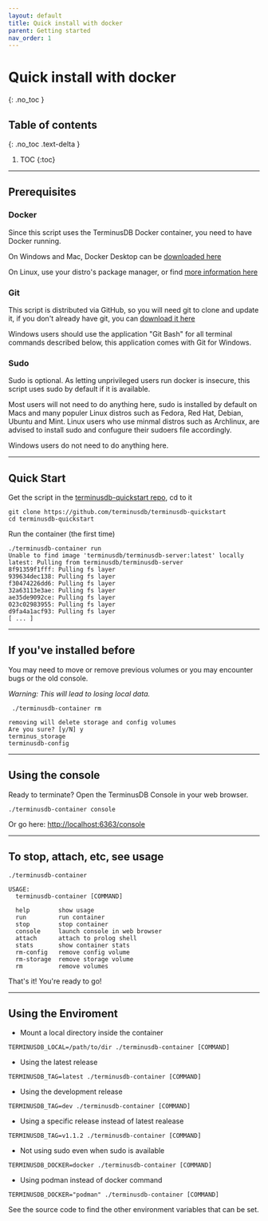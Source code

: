 ```yaml
---
layout: default
title: Quick install with docker
parent: Getting started
nav_order: 1
---
```


# Quick install with docker
{: .no_toc }

## Table of contents
{: .no_toc .text-delta }

1. TOC
{:toc}

---

## Prerequisites

### Docker

Since this script uses the TerminusDB Docker container, you need to have Docker running.

On Windows and Mac, Docker Desktop can be [downloaded here](https://www.docker.com/products/docker-desktop)

On Linux, use your distro's package manager, or find [more information here](https://www.docker.com/products/container-runtime)

### Git

This script is distributed via GitHub, so you will need git to clone and update it, if you don't already have git, you can [download it here](https://git-scm.com/downloads)

Windows users should use the application "Git Bash" for all terminal commands described below, this application comes with Git for Windows.

### Sudo

Sudo is optional. As letting unprivileged users run docker is insecure, this script uses sudo by default if it is available.

Most users will not need to do anything here, sudo is installed by default on Macs and many populer Linux distros such as Fedora, Red Hat, Debian, Ubuntu and Mint. Linux users who use minmal distros such as Archlinux, are advised to install sudo and confugure their sudoers file accordingly.

Windows users do not need to do anything here.

---

## Quick Start

Get the script in the [terminusdb-quickstart repo](https://github.com/terminusdb/terminusdb-quickstart), cd to it

```
git clone https://github.com/terminusdb/terminusdb-quickstart
cd terminusdb-quickstart
```

Run the container (the first time)

```
./terminusdb-container run
Unable to find image 'terminusdb/terminusdb-server:latest' locally
latest: Pulling from terminusdb/terminusdb-server
8f91359f1fff: Pulling fs layer
939634dec138: Pulling fs layer
f30474226dd6: Pulling fs layer
32a63113e3ae: Pulling fs layer
ae35de9092ce: Pulling fs layer
023c02983955: Pulling fs layer
d9fa4a1acf93: Pulling fs layer
[ ... ]
```

---

## If you've installed before

You may need to move or remove previous volumes or you may encounter bugs or the old console.

*Warning: This will lead to losing local data.*

```
 ./terminusdb-container rm

removing will delete storage and config volumes
Are you sure? [y/N] y
terminus_storage
terminusdb-config
```

---

## Using the console

Ready to terminate? Open the TerminusDB Console in your web browser.
```
./terminusdb-container console
```
Or go here: [http://localhost:6363/console](http://localhost:6363/console)

---

## To stop, attach, etc, see usage

```
./terminusdb-container

USAGE:
  terminusdb-container [COMMAND]

  help        show usage
  run         run container
  stop        stop container
  console     launch console in web browser
  attach      attach to prolog shell
  stats       show container stats
  rm-config   remove config volume
  rm-storage  remove storage volume
  rm          remove volumes
```

That's it! You're ready to go!

---

## Using the Enviroment

* Mount a local directory inside the container
```
TERMINUSDB_LOCAL=/path/to/dir ./terminusdb-container [COMMAND]
```
* Using the latest release
```
TERMINUSDB_TAG=latest ./terminusdb-container [COMMAND]
```
* Using the development release
```
TERMINUSDB_TAG=dev ./terminusdb-container [COMMAND]
```
* Using a specific release instead of latest realease
```
TERMINUSDB_TAG=v1.1.2 ./terminusdb-container [COMMAND]
```
* Not using sudo even when sudo is available
```
TERMINUSDB_DOCKER=docker ./terminusdb-container [COMMAND]
```
* Using podman instead of docker command
```
TERMINUSDB_DOCKER="podman" ./terminusdb-container [COMMAND]
```

See the source code to find the other environment variables that can be set.
